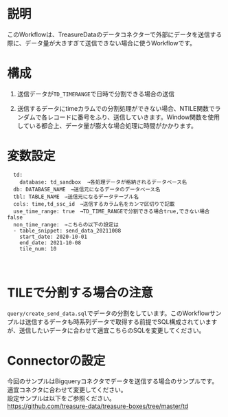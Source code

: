 # 説明　　
このWorkflowは、TreasureDataのデータコネクターで外部にデータを送信する際に、データ量が大きすぎて送信できない場合に使うWorkflowです。  
  
# 構成　　
1. 送信データが`TD_TIMERANGE`で日時で分割できる場合の送信
  
2. 送信するデータにtimeカラムでの分割処理ができない場合、NTILE関数でランダムで各レコードに番号をふり、送信していきます。Window関数を使用している都合上、データ量が膨大な場合処理に時間がかかります。
  
# 変数設定  
```
  td:
    database: td_sandbox  →各処理データが格納されるデータベース名
  db: DATABASE_NAME　→送信元になるデータのデータベース名
  tbl: TABLE_NAME　→送信元になるデータテーブル名
  cols: time,td_ssc_id　→送信するカラム名をカンマ区切りで記載
  use_time_range: true　→TD_TIME_RANGEで分割できる場合true,できない場合false
  non_time_range:　→こちらの以下の設定は
  - table_snippet: send_data_20211008
    start_date: 2020-10-01
    end_date: 2021-10-08
    tile_num: 10
```
　　
# TILEで分割する場合の注意  
`query/create_send_data.sql`でデータの分割をしています。このWorkflowサンプルは送信するデータも時系列データで取得する前提でSQL構成されていますが、送信したいデータに合わせて適宜こちらのSQLを変更してください。
  
# Connectorの設定  
今回のサンプルはBigqueryコネクタでデータを送信する場合のサンプルです。適宜コネクタに合わせて変更してください。  
設定サンプルは以下をご参照ください。  
https://github.com/treasure-data/treasure-boxes/tree/master/td

